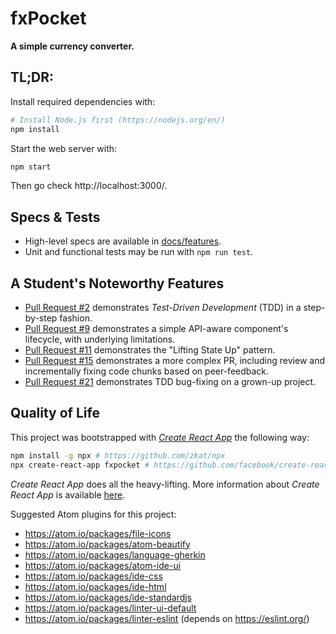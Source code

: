 fxPocket
========

**A simple currency converter.**

## TL;DR:

Install required dependencies with:

```sh
# Install Node.js first (https://nodejs.org/en/)
npm install
```

Start the web server with:

```sh
npm start
```

Then go check http://localhost:3000/.

## Specs & Tests

* High-level specs are available in [docs/features](./docs/features).
* Unit and functional tests may be run with `npm run test`.

## A Student's Noteworthy Features

* [Pull Request #2](https://github.com/chikamichi/fxpocket/pull/2) demonstrates *Test-Driven Development* (TDD) in a step-by-step fashion.
* [Pull Request #9](https://github.com/chikamichi/fxpocket/pull/9) demonstrates a simple API-aware component's lifecycle, with underlying limitations.
* [Pull Request #11](https://github.com/chikamichi/fxpocket/pull/12) demonstrates the "Lifting State Up" pattern.
* [Pull Request #15](https://github.com/chikamichi/fxpocket/pull/15) demonstrates a more complex PR, including review and incrementally fixing code chunks based on peer-feedback.
* [Pull Request #21](https://github.com/chikamichi/fxpocket/pull/21) demonstrates TDD bug-fixing on a grown-up project.

## Quality of Life

This project was bootstrapped with [*Create React App*](https://github.com/facebookincubator/create-react-app) the following way:

```sh
npm install -g npx # https://github.com/zkat/npx
npx create-react-app fxpocket # https://github.com/facebook/create-react-app
```

*Create React App* does all the heavy-lifting. More information about *Create React App* is available [here](https://github.com/facebookincubator/create-react-app/blob/master/packages/react-scripts/template/README.md).

Suggested Atom plugins for this project:

- https://atom.io/packages/file-icons
- https://atom.io/packages/atom-beautify
- https://atom.io/packages/language-gherkin
- https://atom.io/packages/atom-ide-ui
- https://atom.io/packages/ide-css
- https://atom.io/packages/ide-html
- https://atom.io/packages/ide-standardjs
- https://atom.io/packages/linter-ui-default
- https://atom.io/packages/linter-eslint (depends on https://eslint.org/)
